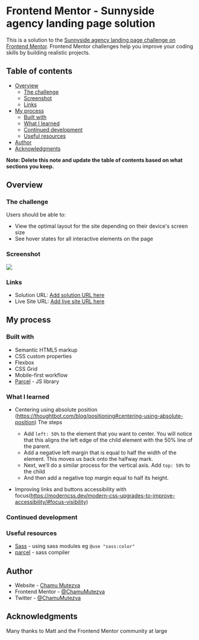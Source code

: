 # Frontend Mentor - Sunnyside agency landing page solution

This is a solution to the [Sunnyside agency landing page challenge on Frontend Mentor](https://www.frontendmentor.io/challenges/sunnyside-agency-landing-page-7yVs3B6ef). Frontend Mentor challenges help you improve your coding skills by building realistic projects.

## Table of contents

- [Overview](#overview)
  - [The challenge](#the-challenge)
  - [Screenshot](#screenshot)
  - [Links](#links)
- [My process](#my-process)
  - [Built with](#built-with)
  - [What I learned](#what-i-learned)
  - [Continued development](#continued-development)
  - [Useful resources](#useful-resources)
- [Author](#author)
- [Acknowledgments](#acknowledgments)

**Note: Delete this note and update the table of contents based on what sections you keep.**

## Overview

### The challenge

Users should be able to:

- View the optimal layout for the site depending on their device's screen size
- See hover states for all interactive elements on the page

### Screenshot

![](./screenshot.jpg)



### Links

- Solution URL: [Add solution URL here](https://your-solution-url.com)
- Live Site URL: [Add live site URL here](https://your-live-site-url.com)

## My process

### Built with

- Semantic HTML5 markup
- CSS custom properties
- Flexbox
- CSS Grid
- Mobile-first workflow
- [Parcel](https://parceljs.org/) - JS library

### What I learned
- Centering using absolute position (https://thoughtbot.com/blog/positioning#centering-using-absolute-position)
The steps
  - Add `left: 50%` to the element that you want to center.
    You will notice that this aligns the left edge of the child
    element with the 50% line of the parent.
  - Add a negative left margin that is equal to half the width of the element.
    This moves us back onto the halfway mark.
  - Next, we’ll do a similar process for the vertical axis. Add `top: 50%` to the child
  - And then add a negative top margin equal to half its height.

- Improving links and buttons accessibility with focus(https://moderncss.dev/modern-css-upgrades-to-improve-accessibility/#focus-visibility)


### Continued development


### Useful resources

- [Sass](https://sass-lang.com/) - using sass modules eg `@use "sass:color" `
- [parcel](https://parceljs.org/) - sass compiler

## Author
- Website - [Chamu Mutezva](https://github.com/ChamuMutezva)
- Frontend Mentor - [@ChamuMutezva](https://www.frontendmentor.io/profile/ChamuMutezva)
- Twitter - [@ChamuMutezva](https://twitter.com/ChamuMutezva)

## Acknowledgments

Many thanks to Matt and the Frontend Mentor community at large
